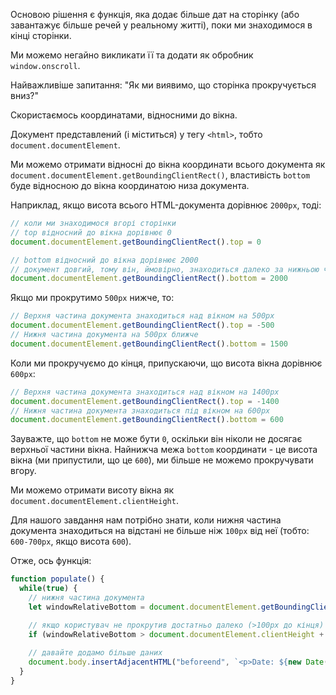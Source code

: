 Основою рішення є функція, яка додає більше дат на сторінку (або завантажує більше речей у реальному житті), поки ми знаходимося в кінці сторінки.

Ми можемо негайно викликати її та додати як обробник `window.onscroll`.

Найважливіше запитання: "Як ми виявимо, що сторінка прокручується вниз?"

Скористаємось координатами, відносними до вікна.

Документ представлений (і міститься) у тегу `<html>`, тобто `document.documentElement`.

Ми можемо отримати відносні до вікна координати всього документа як `document.documentElement.getBoundingClientRect()`, властивість `bottom` буде відносною до вікна координатою низа документа.

Наприклад, якщо висота всього HTML-документа дорівнює `2000px`, тоді:

```js
// коли ми знаходимося вгорі сторінки
// top відносний до вікна дорівнює 0
document.documentElement.getBoundingClientRect().top = 0

// bottom відносний до вікна дорівнює 2000
// документ довгий, тому він, ймовірно, знаходиться далеко за нижньою частиною вікна
document.documentElement.getBoundingClientRect().bottom = 2000
```

Якщо ми прокрутимо `500px` нижче, то:

```js
// Верхня частина документа знаходиться над вікном на 500px
document.documentElement.getBoundingClientRect().top = -500
// Нижня частина документа на 500px ближче
document.documentElement.getBoundingClientRect().bottom = 1500
```

Коли ми прокручуємо до кінця, припускаючи, що висота вікна дорівнює `600px`:


```js
// Верхня частина документа знаходиться над вікном на 1400px
document.documentElement.getBoundingClientRect().top = -1400
// Нижня частина документа знаходиться під вікном на 600px
document.documentElement.getBoundingClientRect().bottom = 600
```

Зауважте, що `bottom` не може бути `0`, оскільки він ніколи не досягає верхньої частини вікна. Найнижча межа `bottom` координати - це висота вікна (ми припустили, що це `600`), ми більше не можемо прокручувати вгору. 

Ми можемо отримати висоту вікна як `document.documentElement.clientHeight`.

Для нашого завдання нам потрібно знати, коли нижня частина документа знаходиться на відстані не більше ніж `100px` від неї (тобто: `600-700px`, якщо висота `600`). 

Отже, ось функція:

```js
function populate() {
  while(true) {
    // нижня частина документа
    let windowRelativeBottom = document.documentElement.getBoundingClientRect().bottom;

    // якщо користувач не прокрутив достатньо далеко (>100px до кінця)
    if (windowRelativeBottom > document.documentElement.clientHeight + 100) break;
    
    // давайте додамо більше даних
    document.body.insertAdjacentHTML("beforeend", `<p>Date: ${new Date()}</p>`);
  }
}
```
